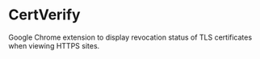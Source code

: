 # CertVerify
Google Chrome extension to display revocation status of TLS certificates when viewing HTTPS sites.
